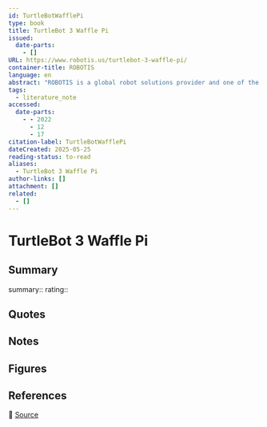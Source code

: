 ```yaml
---
id: TurtleBotWafflePi
type: book
title: TurtleBot 3 Waffle Pi
issued:
  date-parts:
    - []
URL: https://www.robotis.us/turtlebot-3-waffle-pi/
container-title: ROBOTIS
language: en
abstract: "ROBOTIS is a global robot solutions provider and one of the leading manufacturers of robotic hardware. ROBOTIS is the exclusive producer of the DYNAMIXEL brand of all-in-one smart servos. We specialize in the manufacture of robotic hardware and full robot platforms for use in professional settings, all fields of study, and industry. ROBOTIS also produces educational robotics kits for all ages and skill levels. Our K-12 systematic pipeline allows students to go from play to pro practically by utilizing our core technology: DYNAMIXEL."
tags:
  - literature_note
accessed:
  date-parts:
    - - 2022
      - 12
      - 17
citation-label: TurtleBotWafflePi
dateCreated: 2025-05-25
reading-status: to-read
aliases:
  - TurtleBot 3 Waffle Pi
author-links: []
attachment: []
related:
  - []
---
```


# TurtleBot 3 Waffle Pi

## Summary
summary::
rating::

## Quotes

## Notes

## Figures

## References

🔗 [Source](https://www.robotis.us/turtlebot-3-waffle-pi/)

